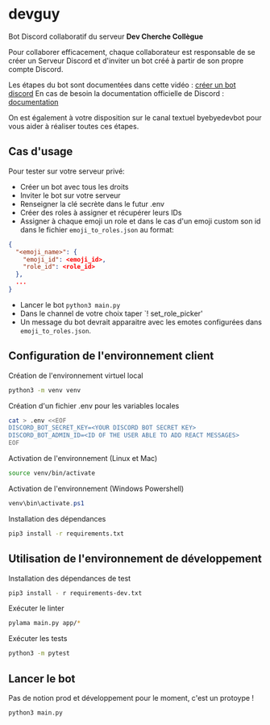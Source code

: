 # devguy

Bot Discord collaboratif du serveur **Dev Cherche Collègue**

Pour collaborer efficacement, chaque collaborateur est responsable de se créer un Serveur Discord et d'inviter un bot créé à partir de son propre compte Discord.

Les étapes du bot sont documentées dans cette vidéo : [créer un bot discord](https://www.youtube.com/watch?v=AeCytN_eQII)
En cas de besoin la documentation officielle de Discord : [documentation](https://discord.com/developers/docs/intro)

On est également à votre disposition sur le canal textuel byebyedevbot pour vous aider à réaliser toutes ces étapes.


## Cas d'usage
Pour tester sur votre serveur privé:
- Créer un bot avec tous les droits
- Inviter le bot sur votre serveur
- Renseigner la clé secrète dans le futur .env
- Créer des roles à assigner et récupérer leurs IDs
- Assigner à chaque emoji un role et dans le cas d'un emoji custom son id dans le fichier `emoji_to_roles.json` au format:
```json
{
  "<emoji_name>": {
    "emoji_id": <emoji_id>,
    "role_id": <role_id>
  },
  ...
}
```
- Lancer le bot `python3 main.py`
- Dans le channel de votre choix taper `! set_role_picker'
- Un message du bot devrait apparaitre avec les emotes configurées
dans `emoji_to_roles.json`.

## Configuration de l'environnement client

Création de l'environnement virtuel local

```bash
python3 -m venv venv
```

Création d'un fichier .env pour les variables locales

```bash
cat > .env <<EOF
DISCORD_BOT_SECRET_KEY=<YOUR DISCORD BOT SECRET KEY>
DISCORD_BOT_ADMIN_ID=<ID OF THE USER ABLE TO ADD REACT MESSAGES>
EOF
```

Activation de l'environnement (Linux et Mac)

```bash
source venv/bin/activate
```

Activation de l'environnement (Windows Powershell)

```powershell
venv\bin\activate.ps1
```

Installation des dépendances

```bash
pip3 install -r requirements.txt
```

## Utilisation de l'environnement de développement


Installation des dépendances de test

```bash
pip3 install - r requirements-dev.txt
```

Exécuter le linter

```bash
pylama main.py app/*
```

Exécuter les tests

```bash
python3 -m pytest
```

## Lancer le bot
Pas de notion prod et développement pour le moment, c'est un protoype !

```
python3 main.py
```
